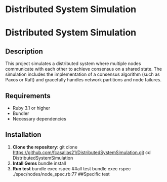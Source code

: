 # Distributed System Simulation
# Distributed System Simulation

## Description

This project simulates a distributed system where multiple nodes communicate with each other to achieve consensus on a shared state. The simulation includes the implementation of a consensus algorithm (such as Paxos or Raft) and gracefully handles network partitions and node failures.

## Requirements

- Ruby 3.1 or higher
- Bundler
- Necessary dependencies

## Installation

1. **Clone the repository**:
   git clone https://github.com/fcasallas21/DistributedSystemSimulation.git
   cd DistributedSystemSimulation
2. **Intall Gems**
    bundle install
3. **Run test**
    bundle exec rspec ##all test
    bundle exec rspec ./spec/nodes/node_spec.rb:77 ##Specific test